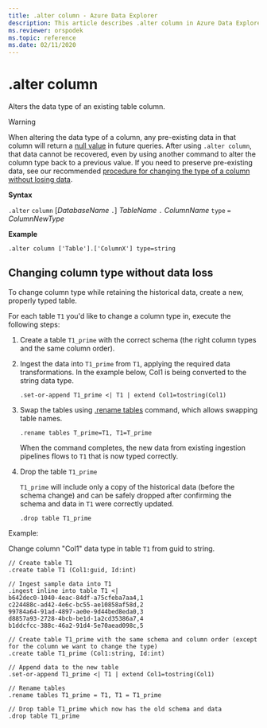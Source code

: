 ```yaml
---
title: .alter column - Azure Data Explorer
description: This article describes .alter column in Azure Data Explorer.
ms.reviewer: orspodek
ms.topic: reference
ms.date: 02/11/2020
---
```

# .alter column

Alters the data type of an existing table column.

> [!WARNING]
> When altering the data type of a column, any pre-existing data in that column will return a [null value](../query/scalar-data-types/null-values.md) in future queries.
> After using `.alter column`, that data cannot be recovered, even by using another command to alter the column type back to a previous value.
> If you need to preserve pre-existing data, see our recommended [procedure for changing the type of a column without losing data](#changing-column-type-without-data-loss).

**Syntax** 

`.alter` `column` [*DatabaseName* `.`] *TableName* `.` *ColumnName* `type` `=` *ColumnNewType*
 
**Example** 

```kusto
.alter column ['Table'].['ColumnX'] type=string
```

## Changing column type without data loss

To change column type while retaining the historical data, create a new, properly typed table.

For each table `T1` you'd like to change a column type in, execute the following steps:

1. Create a table `T1_prime` with the correct schema (the right column types and the same column order).
1. Ingest the data into `T1_prime` from `T1`, applying the required data transformations. In the example below, Col1 is being converted to the string data type.

    ```kusto
    .set-or-append T1_prime <| T1 | extend Col1=tostring(Col1)
    ```

1. Swap the tables using [.rename tables](rename-table-command.md) command, which allows swapping table names.

    ```kusto
    .rename tables T_prime=T1, T1=T_prime
    ```

    When the command completes, the new data from existing ingestion pipelines flows to `T1` that is now typed correctly.

1. Drop the table `T1_prime`

    `T1_prime` will include only a copy of the historical data (before the schema change) and can be safely dropped after confirming the schema and data in `T1` were correctly updated.

    ```kusto
    .drop table T1_prime
    ```

Example:

Change column "Col1" data type in table `T1` from guid to string.

```kusto
// Create table T1
.create table T1 (Col1:guid, Id:int)

// Ingest sample data into T1
.ingest inline into table T1 <|
b642dec0-1040-4eac-84df-a75cfeba7aa4,1
c224488c-ad42-4e6c-bc55-ae10858af58d,2
99784a64-91ad-4897-ae0e-9d44bed8eda0,3
d8857a93-2728-4bcb-be1d-1a2cd35386a7,4
b1ddcfcc-388c-46a2-91d4-5e70aead098c,5

// Create table T1_prime with the same schema and column order (except for the column we want to change the type)
.create table T1_prime (Col1:string, Id:int)

// Append data to the new table
.set-or-append T1_prime <| T1 | extend Col1=tostring(Col1)

// Rename tables
.rename tables T1_prime = T1, T1 = T1_prime

// Drop table T1_prime which now has the old schema and data
.drop table T1_prime
```

